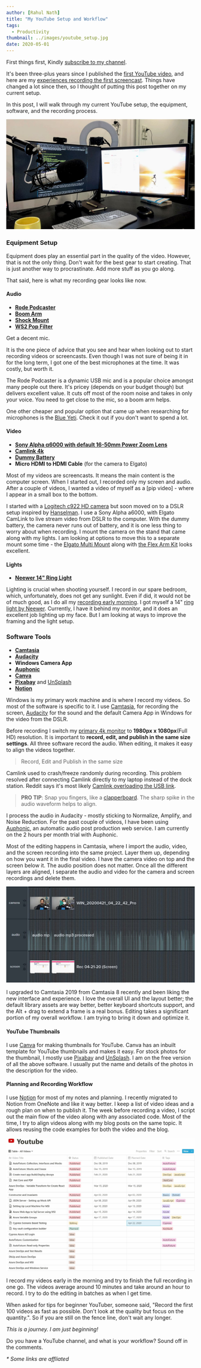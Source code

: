 ```yaml
---
author: [Rahul Nath]
title: "My YouTube Setup and Workflow"
tags:
  - Productivity
thumbnail: ../images/youtube_setup.jpg
date: 2020-05-01
---
```


First things first, Kindly [subscribe to my channel](https://www.youtube.com/user/rahulnathp).

It's been three-plus years since I published the [first YouTube video](https://www.youtube.com/watch?v=51Qmk3TQJ44), and here are my [experiences recording the first screencast](/blog/recording-my-first-screencast/). Things have changed a lot since then, so I thought of putting this post together on my current setup.

In this post, I will walk through my current YouTube setup, the equipment, software, and the recording process.

![](../images/youtube_setup.jpg)

### Equipment Setup

Equipment does play an essential part in the quality of the video. However, that is not the only thing. Don't wait for the best gear to start creating. That is just another way to procrastinate. Add more stuff as you go along.

That said, here is what my recording gear looks like now.

#### Audio

- [**Rode Podcaster**](http://www.rode.com/microphones/podcaster)
- [**Boom Arm**](http://www.rode.com/accessories/psa1)
- [**Shock Mount**](http://www.rode.com/accessories/psm1)
- [**WS2 Pop Filter**](http://www.rode.com/accessories/ws2)

Get a decent mic.

It is the one piece of advice that you see and hear when looking out to start recording videos or screencasts. Even though I was not sure of being it in for the long term, I got one of the best microphones at the time. It was costly, but worth it.

The Rode Podcaster is a dynamic USB mic and is a popular choice amongst many people out there. It's pricey (depends on your budget though) but delivers excellent value. It cuts off most of the room noise and takes in only your voice. You need to get close to the mic, so a boom arm helps.

One other cheaper and popular option that came up when researching for microphones is the [Blue Yeti](https://amzn.to/3eE6qAm). Check it out if you don't want to spend a lot.

#### Video

- [**Sony Alpha α6000 with default 16-50mm Power Zoom Lens**](https://www.sony.com.au/electronics/interchangeable-lens-cameras/ilce-6000-body-kit)
- [**Camlink 4k**](https://www.elgato.com/en/gaming/cam-link-4k)
- [**Dummy Battery**](https://amzn.to/2VjNIX7)
- **Micro HDMI to HDMI Cable** (for the camera to Elgato)

Most of my videos are screencasts. It means the main content is the computer screen. When I started out, I recorded only my screen and audio. After a couple of videos, I wanted a video of myself as a [pip video] - where I appear in a small box to the bottom.

I started with a [Logitech c922 HD camera](https://www.logitech.com/en-au/product/c922-pro-stream-webcam) but soon moved on to a DSLR setup inspired by [Hanselman](https://www.hanselman.com/blog/GoodBetterBestCreatingTheUltimateRemoteWorkerWebcamSetupOnABudget.aspx). I use a Sony Alpha a6000, with Elgato CamLink to live stream video from DSLR to the computer. With the dummy battery, the camera never runs out of battery, and it is one less thing to worry about when recording. I mount the camera on the stand that came along with my lights. I am looking at options to move this to a separate mount some time - the [Elgato Multi Mount](https://amzn.to/2VUapQK) along with [the Flex Arm Kit](https://amzn.to/2S5dTyW) looks excellent.

#### Lights

- [**Neewer 14" Ring Light**](https://amzn.to/3eGyVgV)

Lighting is crucial when shooting yourself. I record in our spare bedroom, which, unfortunately, does not get any sunlight. Even if did, it would not be of much good, as I do all my [recording early morning](/blog/waking-up-early-is-all-about-waking-up-to-an-alarm/). I got myself a 14" [ring light by Neewer](https://amzn.to/3eGyVgV). Currently, I have it behind my monitor, and it does an excellent job lighting up my face. But I am looking at ways to improve the framing and the light setup.

### Software Tools

- [**Camtasia**](https://www.techsmith.com/video-editor.html)
- [**Audacity**](https://www.audacityteam.org/)
- **Windows Camera App**
- [**Auphonic**](https://auphonic.com/)
- [**Canva**](https://www.canva.com/create-a-design)
- [**Pixabay**](https://pixabay.com/) and [UnSplash](https://unsplash.com/)
- [**Notion**](https://www.notion.so/?r=3a20a52080794911b51074f18356e15f)

Windows is my primary work machine and is where I record my videos. So most of the software is specific to it. I use [Camtasia](https://www.techsmith.com/video-editor.html), for recording the screen, [Audacity](https://www.audacityteam.org/) for the sound and the default Camera App in Windows for the video from the DSLR.

Before recording I switch my [primary 4k monitor](/blog/setting-up-multiple-monitors/) to **1980px x 1080px**(Full HD) resolution. It is important to **record, edit, and publish in the same size settings**. All three software record the audio. When editing, it makes it easy to align the videos together.

> Record, Edit and Publish in the same size

Camlink used to crash/freeze randomly during recording. This problem resolved after connecting Camlink directly to my laptop instead of the dock station. Reddit says it's most likely [Camlink overloading the USB link](https://www.reddit.com/r/ElgatoGaming/comments/av88yd/camlink_freezing_mid_stream/ehdq6bq).

> **PRO TIP**: Snap you fingers, like a [clapperboard](https://en.wikipedia.org/wiki/Clapperboard). The sharp spike in the audio waveform helps to align.

I process the audio in Audacity - mostly sticking to Normalize, Amplify, and Noise Reduction. For the past couple of videos, I have been using [Auphonic](https://auphonic.com/), an automatic audio post production web service. I am currently on the 2 hours per month trial with Auphonic.

Most of the editing happens in Camtasia, where I import the audio, video, and the screen recording into the same project. Layer them up, depending on how you want it in the final video. I have the camera video on top and the screen below it. The audio position does not matter. Once all the different layers are aligned, I separate the audio and video for the camera and screen recordings and
delete them.

![](../images/camtasia_timeline.jpg)

I upgraded to Camtasia 2019 from Camtasia 8 recently and been liking the new interface and experience. I love the overall UI and the layout better; the default library assets are way better, better keyboard shortcuts support, and the Alt + drag to extend a frame is a real bonus. Editing takes a significant portion of my overall workflow. I am trying to bring it down and optimize it.

#### YouTube Thumbnails

I use [Canva](https://www.canva.com/create-a-design) for making thumbnails for YouTube. Canva has an inbuilt template for YouTube thumbnails and makes it easy. For stock photos for the thumbnail, I mostly use [Pixabay](https://pixabay.com/) and [UnSplash](https://unsplash.com/). I am on the free version of all the above software. I usually put the name and details of the photos in the description for the video.

#### Planning and Recording Workflow

I use [Notion](https://www.notion.so/?r=3a20a52080794911b51074f18356e15f) for most of my notes and planning. I recently migrated to Notion from OneNote and like it way better. I keep a list of video ideas and a rough plan on when to publish it. The week before recording a video, I script out the main flow of the video along with any associated code. Most of the time, I try to align videos along with my blog posts on the same topic. It allows reusing the code examples for both the video and the blog.

![](../images/youtube_planner.jpg)

I record my videos early in the morning and try to finish the full recording in one go. The videos average around 10 minutes and take around an hour to record. I try to do the editing in batches as when I get time.

When asked for tips for beginner YouTuber, someone said, "Record the first 100 videos as fast as possible. Don't look at the quality but focus on the quantity.". So if you are still on the fence line, don't wait any longer.

_This is a journey. I am just beginning!_

Do you have a YouTube channel, and what is your workflow? Sound off in the comments.

_\* Some links are affliated_
